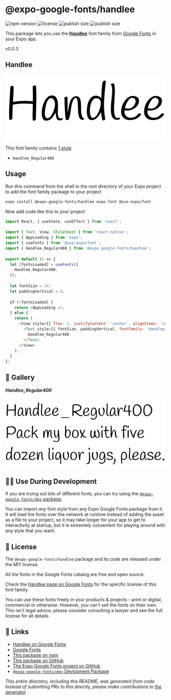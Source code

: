 # @expo-google-fonts/handlee

![npm version](https://flat.badgen.net/npm/v/@expo-google-fonts/handlee)
![license](https://flat.badgen.net/github/license/expo/google-fonts)
![publish size](https://flat.badgen.net/packagephobia/install/@expo-google-fonts/handlee)
![publish size](https://flat.badgen.net/packagephobia/publish/@expo-google-fonts/handlee)

This package lets you use the [**Handlee**](https://fonts.google.com/specimen/Handlee) font family from [Google Fonts](https://fonts.google.com/) in your Expo app.

v0.0.3

## Handlee

![Handlee](./font-family.png)

This font family contains [1 style](#-gallery).

- `Handlee_Regular400`

## Usage

Run this command from the shell in the root directory of your Expo project to add the font family package to your project
```sh
expo install @expo-google-fonts/handlee expo-font @use-expo/font
```

Now add code like this to your project
```js
import React, { useState, useEffect } from 'react';

import { Text, View, StyleSheet } from 'react-native';
import { AppLoading } from 'expo';
import { useFonts } from '@use-expo/font';
import { Handlee_Regular400 } from '@expo-google-fonts/handlee';

export default () => {
  let [fontsLoaded] = useFonts({
    Handlee_Regular400,
  });

  let fontSize = 24;
  let paddingVertical = 6;

  if (!fontsLoaded) {
    return <AppLoading />;
  } else {
    return (
      <View style={{ flex: 1, justifyContent: 'center', alignItems: 'center' }}>
        <Text style={{ fontSize, paddingVertical, fontFamily: 'Handlee_Regular400' }}>
          Handlee_Regular400
        </Text>
      </View>
    );
  }
};

```

## 🔡 Gallery

##### Handlee_Regular400
![Handlee_Regular400](./10f3e83c9fcbcd234b04cde9d1f8001a0255ea2bf3be48eb39ba87a44ff27fac.ttf.png)


## 👩‍💻 Use During Development

If you are trying out lots of different fonts, you can try using the [`@expo-google-fonts/dev` package](https://github.com/expo/google-fonts/tree/master/font-packages/dev#readme).

You can import *any* font style from any Expo Google Fonts package from it. It will load the fonts
over the network at runtime instead of adding the asset as a file to your project, so it may take longer
for your app to get to interactivity at startup, but it is extremely convenient
for playing around with any style that you want.

## 📖 License

The `@expo-google-fonts/handlee` package and its code are released under the MIT license.

All the fonts in the Google Fonts catalog are free and open source.

Check the [Handlee page on Google Fonts](https://fonts.google.com/specimen/Handlee) for the specific license of this font family.

You can use these fonts freely in your products & projects - print or digital, commercial or otherwise. However, you can't sell the fonts on their own. This isn't legal advice, please consider consulting a lawyer and see the full license for all details.

## 🔗 Links

- [Handlee on Google Fonts](https://fonts.google.com/specimen/Handlee)
- [Google Fonts](https://fonts.google.com/)
- [This package on npm](https://www.npmjs.com/package/@expo-google-fonts/handlee)
- [This package on GitHub](https://github.com/expo/google-fonts/tree/master/font-packages/handlee)
- [The Expo Google Fonts project on GitHub](https://github.com/expo/google-fonts)
- [`@expo-google-fonts/dev` Devlopment Package](https://github.com/expo/google-fonts/tree/master/font-packages/dev)


*This entire directory, including this README, was generated from code. Instead of submitting PRs to this directly, please make contributions to [the generator](https://github.com/expo/google-fonts/tree/master/packages/generator)*
